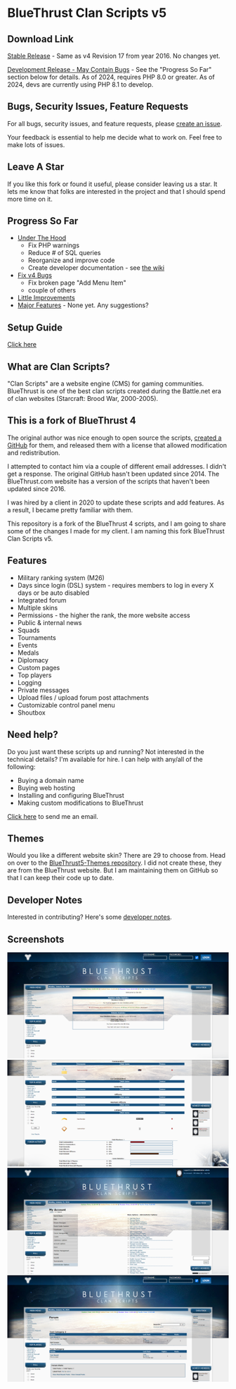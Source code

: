 # BlueThrust Clan Scripts v5

## Download Link

[Stable Release](https://github.com/RedDragonWebDesign/BlueThrust5/releases) - Same as v4 Revision 17 from year 2016. No changes yet.

[Development Release - May Contain Bugs](https://github.com/RedDragonWebDesign/BlueThrust5/archive/master.zip) - See the "Progress So Far" section below for details. As of 2024, requires PHP 8.0 or greater. As of 2024, devs are currently using PHP 8.1 to develop.

## Bugs, Security Issues, Feature Requests

For all bugs, security issues, and feature requests, please [create an issue](https://github.com/RedDragonWebDesign/BlueThrust5).

Your feedback is essential to help me decide what to work on. Feel free to make lots of issues.

## Leave A Star

If you like this fork or found it useful, please consider leaving us a star. It lets me know that folks are interested in the project and that I should spend more time on it.

## Progress So Far

- [Under The Hood](https://github.com/RedDragonWebDesign/BlueThrust5/issues?q=is%3Aclosed+label%3Aunder-the-hood)
    - Fix PHP warnings
	- Reduce # of SQL queries
	- Reorganize and improve code
	- Create developer documentation - see [the wiki](https://github.com/RedDragonWebDesign/BlueThrust5/wiki)
- [Fix v4 Bugs](https://github.com/RedDragonWebDesign/BlueThrust5/issues?q=is%3Aissue+label%3Abug-v4+is%3Aclosed)
	- Fix broken page "Add Menu Item"
	- couple of others
- [Little Improvements](https://github.com/RedDragonWebDesign/BlueThrust5/issues?q=is%3Aclosed+label%3Alittle-improvement)
- [Major Features](https://github.com/RedDragonWebDesign/BlueThrust5/issues?q=label%3Amajor-feature+is%3Aclosed) - None yet. Any suggestions?

## Setup Guide

[Click here](https://github.com/RedDragonWebDesign/BlueThrust5/wiki/Setup-Guide)

## What are Clan Scripts?

"Clan Scripts" are a website engine (CMS) for gaming communities. BlueThrust is one of the best clan scripts created during the Battle.net era of clan websites (Starcraft: Brood War, 2000-2005).

## This is a fork of BlueThrust 4

The original author was nice enough to open source the scripts, [created a GitHub](https://github.com/bluethrust/clanscripts) for them, and released them with a license that allowed modification and redistribution.

I attempted to contact him via a couple of different email addresses. I didn't get a response. The original GitHub hasn't been updated since 2014. The BlueThrust.com website has a version of the scripts that haven't been updated since 2016.

I was hired by a client in 2020 to update these scripts and add features. As a result, I became pretty familiar with them.

This repository is a fork of the BlueThrust 4 scripts, and I am going to share some of the changes I made for my client. I am naming this fork BlueThrust Clan Scripts v5.

## Features

- Military ranking system (M26)
- Days since login (DSL) system - requires members to log in every X days or be auto disabled
- Integrated forum
- Multiple skins
- Permissions - the higher the rank, the more website access
- Public & internal news
- Squads
- Tournaments
- Events
- Medals
- Diplomacy
- Custom pages
- Top players
- Logging
- Private messages
- Upload files / upload forum post attachments
- Customizable control panel menu
- Shoutbox

## Need help?

Do you just want these scripts up and running? Not interested in the technical details? I'm available for hire. I can help with any/all of the following:

- Buying a domain name
- Buying web hosting
- Installing and configuring BlueThrust
- Making custom modifications to BlueThrust

[Click here](https://www.reddragonwebdesign.com/contact/) to send me an email.

## Themes

Would you like a different website skin? There are 29 to choose from. Head on over to the [BlueThrust5-Themes repository](https://github.com/RedDragonWebDesign/BlueThrust5-Themes). I did not create these, they are from the BlueThrust website. But I am maintaining them on GitHub so that I can keep their code up to date.

## Developer Notes

Interested in contributing? Here's some [developer notes](https://github.com/RedDragonWebDesign/BlueThrust5/wiki/Developer-Notes).

## Screenshots

![](screenshots/index.png)
![](screenshots/member-list.png)
![](screenshots/console.png)
![](screenshots/forum.png)